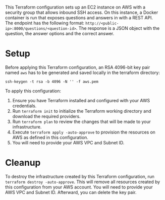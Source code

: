 This Terraform configuration sets up an EC2 instance on AWS with a security group that allows inbound SSH access. On this
instance, a Docker container is run that exposes questions and answers in with a REST API. The endpoint has the following
format: `http://<public-ip>:8000/questions/<question-id>`. The response is a JSON object with the question, the answer 
options and the correct answer.

# Setup
Before applying this Terraform configuration, an RSA 4096-bit key pair named `aws` has to be generated and saved locally 
in the terraform directory:

```shell
ssh-keygen -t rsa -b 4096 -N '' -f aws.pem
```

To apply this configuration:

1. Ensure you have Terraform installed and configured with your AWS credentials.
2. Run `terraform init` to initialize the Terraform working directory and download the required providers.
3. Run `terraform plan` to review the changes that will be made to your infrastructure.
4. Execute `terraform apply -auto-approve` to provision the resources on AWS as defined in this configuration.
5. You will need to provide your AWS VPC and Subnet ID.


# Cleanup
To destroy the infrastructure created by this Terraform configuration, run `terraform destroy -auto-approve`. This will 
remove all resources created by this configuration from your AWS account. You will need to provide your AWS VPC and 
Subnet ID. Afterward, you can delete the key pair.


